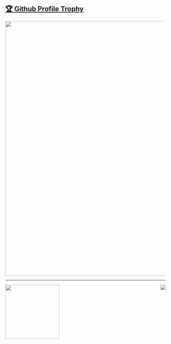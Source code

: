 <a href="https://github.com/ryo-ma/github-profile-trophy"><h2>🏆 Github Profile Trophy</h2></a>
<a href="https://github.com/ryo-ma/github-profile-trophy">
  <img width=800 src="https://github-profile-trophy.vercel.app/?username=daywisonSilva&column=8&theme=gruvbox&no-frame=true"/>
</a>

---

<p align="end">
  <img height="170" align="left" src="https://github-readme-stats.vercel.app/api?username=daywisonSilva&count_private=true&include_all_commits=true&theme=dracula" />
  <img src="https://github-readme-stats.vercel.app/api/top-langs/?username=daywisonSilva&hide=html,objective-c,java,c++,ruby&layout=compact&theme=dracula&langs_count=8" />
</p>

